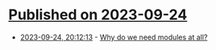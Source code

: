 # [Published on 2023-09-24](index.md)

* [2023-09-24, 20:12:13](https://lobste.rs/s/mu8fle/why_do_we_need_modules_at_all) - [Why do we need modules at all?](http://erlang.org/pipermail/erlang-questions/2011-May/058768.html)
